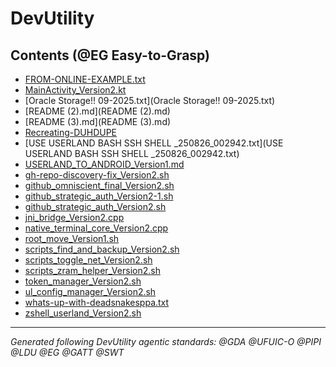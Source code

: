<!-- Living Code Integration - Auto-generated symmetrical connections -->
<!-- This file is part of the SrirachaArmy Living Code Environment -->
<!-- Perfect symmetrical integration with all repository components -->

# DevUtility 
<!-- @GATT Guided-AI-Tutorial-Tips Navigation -->

## Contents (@EG Easy-to-Grasp)

- [FROM-ONLINE-EXAMPLE.txt](FROM-ONLINE-EXAMPLE.txt)
- [MainActivity_Version2.kt](MainActivity_Version2.kt)
- [Oracle Storage!! 09-2025.txt](Oracle Storage!! 09-2025.txt)
- [README (2).md](README (2).md)
- [README (3).md](README (3).md)
- [Recreating-DUHDUPE](Recreating-DUHDUPE)
- [USE USERLAND  BASH SSH SHELL _250826_002942.txt](USE USERLAND  BASH SSH SHELL _250826_002942.txt)
- [USERLAND_TO_ANDROID_Version1.md](USERLAND_TO_ANDROID_Version1.md)
- [gh-repo-discovery-fix_Version2.sh](gh-repo-discovery-fix_Version2.sh)
- [github_omniscient_final_Version2.sh](github_omniscient_final_Version2.sh)
- [github_strategic_auth_Version2-1.sh](github_strategic_auth_Version2-1.sh)
- [github_strategic_auth_Version2.sh](github_strategic_auth_Version2.sh)
- [jni_bridge_Version2.cpp](jni_bridge_Version2.cpp)
- [native_terminal_core_Version2.cpp](native_terminal_core_Version2.cpp)
- [root_move_Version1.sh](root_move_Version1.sh)
- [scripts_find_and_backup_Version2.sh](scripts_find_and_backup_Version2.sh)
- [scripts_toggle_net_Version2.sh](scripts_toggle_net_Version2.sh)
- [scripts_zram_helper_Version2.sh](scripts_zram_helper_Version2.sh)
- [token_manager_Version2.sh](token_manager_Version2.sh)
- [ul_config_manager_Version2.sh](ul_config_manager_Version2.sh)
- [whats-up-with-deadsnakesppa.txt](whats-up-with-deadsnakesppa.txt)
- [zshell_userland_Version2.sh](zshell_userland_Version2.sh)

---
*Generated following DevUtility agentic standards: @GDA @UFUIC-O @PIPI @LDU @EG @GATT @SWT*
